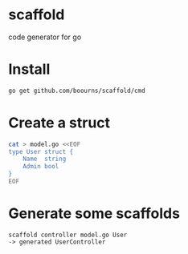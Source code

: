 # scaffold
code generator for go

# Install
```bash
go get github.com/boourns/scaffold/cmd
```

# Create a struct
```bash
cat > model.go <<EOF
type User struct {
	Name  string
	Admin bool
}
EOF
```

# Generate some scaffolds
```
scaffold controller model.go User
-> generated UserController
```
